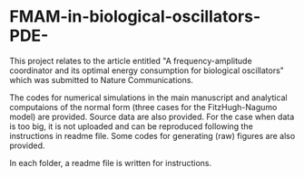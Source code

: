 # FMAM-in-biological-oscillators-PDE-

This project relates to the article entitled "A frequency-amplitude coordinator and its optimal energy consumption for biological oscillators" which was submitted to Nature Communications.

The codes for numerical simulations in the main manuscript and analytical computaions of the normal form (three cases for the FitzHugh-Nagumo model) are provided. Source data are also provided. For the case when data is too big, it is not uploaded and can be reproduced following the instructions in readme file. Some codes for generating (raw) figures are also provided.

In each folder, a readme file is written for instructions.
